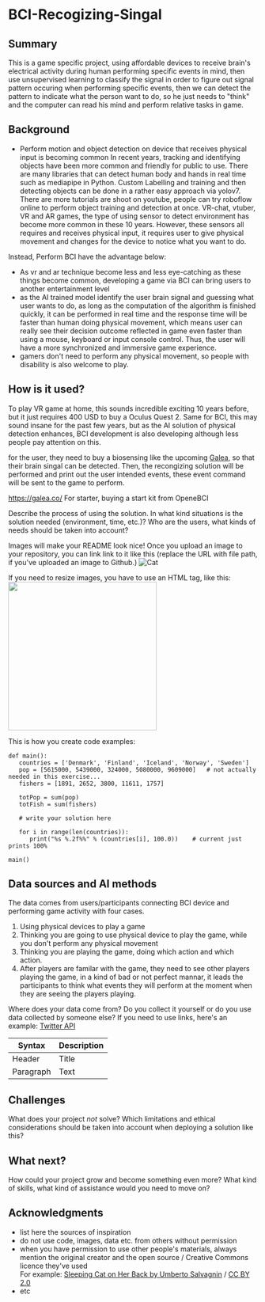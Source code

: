 # BCI-Recogizing-Singal

## Summary

This is a game specific project, using affordable devices to receive brain's electrical activity during human performing specific events in mind, then use unsupervised learning to classify the signal in order to figure out signal pattern occuring when performing specific events, then we can detect the pattern to indicate what the person want to do, so he just needs to "think" and the computer can read his mind and perform relative tasks in game.

## Background

* Perform motion and object detection on device that receives physical input is becoming common 
In recent years, tracking and identifying objects have been more common and friendly for public to use. There are many libraries that can detect human body and hands in real time such as mediapipe in Python. Custom Labelling and training and then detecting objects can be done in a rather easy approach via yolov7. There are more tutorials are shoot on youtube, people can try roboflow online to perform object training and detection at once. VR-chat, vtuber, VR and AR games, the type of using sensor to detect environment has become more common in these 10 years. However, these sensors all requires and receives physical input, it requires user to give physical movement and changes for the device to notice what you want to do.

Instead, Perform BCI have the advantage below:
* As vr and ar technique become less and less eye-catching as these things become common, developing a game via BCI can bring users to another entertainment level
* as the AI trained model identify the user brain signal and guessing what user wants to do, as long as the computation of the algorithm is finished quickly, it can be performed in real time and the response time will be faster than human doing physical movement, which means user can really see their decision outcome reflected in game even faster than using a mouse, keyboard or input console control. Thus, the user will have a more synchronized and immersive game experience.
* gamers don't need to perform any physical movement, so people with disability is also welcome to play.

## How is it used?

To play VR game at home, this sounds incredible exciting 10 years before, but it just requires 400 USD to buy a Oculus Quest 2. Same for BCI, this may sound insane for the past few years, but as the AI solution of physical detection enhances, BCI development is also developing although less people pay attention on this.

for the user, they need to buy a biosensing like the upcoming [Galea](https://openbci.com/), so that their brain singal can be detected. Then, the recongizing solution will be performed and print out the user intended events, these event command will be sent to the game to perform.

https://galea.co/
For starter, buying a start kit from OpeneBCI

Describe the process of using the solution. In what kind situations is the solution needed (environment, time, etc.)? Who are the users, what kinds of needs should be taken into account?

Images will make your README look nice!
Once you upload an image to your repository, you can link link to it like this (replace the URL with file path, if you've uploaded an image to Github.)
![Cat](https://upload.wikimedia.org/wikipedia/commons/5/5e/Sleeping_cat_on_her_back.jpg)

If you need to resize images, you have to use an HTML tag, like this:
<img src="https://upload.wikimedia.org/wikipedia/commons/5/5e/Sleeping_cat_on_her_back.jpg" width="300">

This is how you create code examples:
```
def main():
   countries = ['Denmark', 'Finland', 'Iceland', 'Norway', 'Sweden']
   pop = [5615000, 5439000, 324000, 5080000, 9609000]   # not actually needed in this exercise...
   fishers = [1891, 2652, 3800, 11611, 1757]

   totPop = sum(pop)
   totFish = sum(fishers)

   # write your solution here

   for i in range(len(countries)):
      print("%s %.2f%%" % (countries[i], 100.0))    # current just prints 100%

main()
```


## Data sources and AI methods
The data comes from users/participants connecting BCI device and performing game activity with four cases.
1. Using physical devices to play a game
2. Thinking you are going to use physical device to play the game, while you don't perform any physical movement
3. Thinking you are playing the game, doing which action and which action.
4. After players are familar with the game, they need to see other players playing the game, in a kind of bad or not perfect mannar, it leads the participants to think what events they will perform at the moment when they are seeing the players playing.

Where does your data come from? Do you collect it yourself or do you use data collected by someone else?
If you need to use links, here's an example:
[Twitter API](https://developer.twitter.com/en/docs)

| Syntax      | Description |
| ----------- | ----------- |
| Header      | Title       |
| Paragraph   | Text        |

## Challenges

What does your project _not_ solve? Which limitations and ethical considerations should be taken into account when deploying a solution like this?

## What next?

How could your project grow and become something even more? What kind of skills, what kind of assistance would you  need to move on? 


## Acknowledgments

* list here the sources of inspiration 
* do not use code, images, data etc. from others without permission
* when you have permission to use other people's materials, always mention the original creator and the open source / Creative Commons licence they've used
  <br>For example: [Sleeping Cat on Her Back by Umberto Salvagnin](https://commons.wikimedia.org/wiki/File:Sleeping_cat_on_her_back.jpg#filelinks) / [CC BY 2.0](https://creativecommons.org/licenses/by/2.0)
* etc
